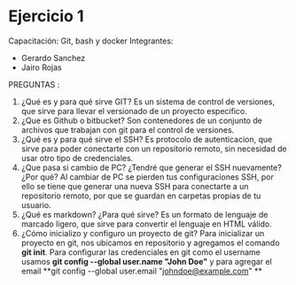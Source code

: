 # Ejercicio 1
Capacitación: Git, bash y docker
Integrantes:
- Gerardo Sanchez
- Jairo Rojas



PREGUNTAS : 

1. ¿Qué es y para qué sirve GIT?
	Es un sistema de control de versiones, que sirve para llevar el versionado de un proyecto especifico.
2. ¿Que es Github o bitbucket?
	Son contenedores de un conjunto de archivos que trabajan con git para el control de versiones.
3. ¿Qué es y para qué sirve el SSH?
	Es protocolo de autenticacion, que sirve para poder conectarte con un repositorio remoto, sin necesidad de usar otro tipo de credenciales.
4. ¿Que pasa si cambio de PC? ¿Tendré que generar el SSH nuevamente?¿Por qué?
	Al cambiar de PC se pierden tus configuraciones SSH, por ello se tiene que generar una nueva SSH para conectarte a un repositorio remoto, por que se guardan en carpetas propias de tu usuario.
5. ¿Qué es markdown? ¿Para qué sirve?
	Es un formato de lenguaje de marcado ligero, que sirve para convertir el lenguaje en HTML válido.
6. ¿Cómo inicializo y configuro un proyecto de git?
	Para inicializar un proyecto en git, nos ubicamos en repositorio y agregamos el comando **git init**.
	Para configurar las credenciales en git como el username usamos **git config --global user.name "John Doe"** y para agregar el email **git config --global user.email "johndoe@example.com"
**


